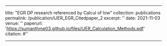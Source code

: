 
---
title: "EGR DP research referenced by Calcul of low"
collection: publications
permalink: /publication/IJER_EGR_Citedpaper_2
excerpt: ''
date: 2021-11-03
venue: ''
paperurl: 'https://sumanthme03.github.io/files/IJER_Calculation_Methods.pdf'
citation: #''

---

[Download paper here]: (https://sumanthme03.github.io/files/IJER_Calculation_Methods.pdf)






